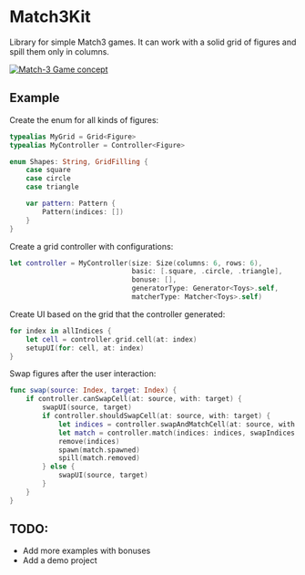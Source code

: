 # Match3Kit

Library for simple Match3 games.
It can work with a solid grid of figures and spill them only in columns.

[![Match-3 Game concept](http://img.youtube.com/vi/wFZeZ6kXWgw/0.jpg)](http://www.youtube.com/watch?v=wFZeZ6kXWgw "Match-3 Game concept")

## Example
Create the enum for all kinds of figures:
```Swift
typealias MyGrid = Grid<Figure>
typealias MyController = Controller<Figure>

enum Shapes: String, GridFilling {
    case square
    case circle
    case triangle

    var pattern: Pattern {
        Pattern(indices: [])
    }
}
``` 

Create a grid controller with configurations:
```Swift
let controller = MyController(size: Size(columns: 6, rows: 6),
                              basic: [.square, .circle, .triangle],
                              bonuse: [],
                              generatorType: Generator<Toys>.self,
                              matcherType: Matcher<Toys>.self)
```

Create UI based on the grid that the controller generated:
```Swift
for index in allIndices {
    let cell = controller.grid.cell(at: index)
    setupUI(for: cell, at: index)
}
```

Swap figures after the user interaction: 
```Swift
func swap(source: Index, target: Index) {
    if controller.canSwapCell(at: source, with: target) {
        swapUI(source, target)
        if controller.shouldSwapCell(at: source, with: target) {
            let indices = controller.swapAndMatchCell(at: source, with: target)
            let match = controller.match(indices: indices, swapIndices: [source, target], refill: .spill)
            remove(indices)
            spawn(match.spawned)
            spill(match.removed)
        } else {
            swapUI(source, target)
        }
    } 
}
```

## TODO:
- Add more examples with bonuses
- Add a demo project
